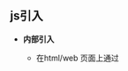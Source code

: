 ## js引入

* **内部引入**

  * 在html/web 页面上通过 *<script><script>* 引入

* **外部引用**

  * 在html/web 页面上通过 *<script src="location"><script>* 引入

  * 代码结构如下

    > folder文件夹
    >
    > > > Introduction.html
    > > >
    > > > introduction.js

  * 示例如下

  ```html
  <html>
  <head>
  	<title>js-introduction</title>
  	<!-- 内部引用 script的type属性可有可无  -->
  	<script type="text/javascript">
  		document.write('hello world')
  		document.write("<br>");
  	</script>
  	 <!-- 外部引用 -->
  	<script type="text/javascript" src="introduction.js">
  		document.write("inner content");
  
  		// 当外部引用和内部引用条件同时具备时，外部引用有效
  	</script>
  
  </head>
  <body>
  	<!-- script 可以也放在body区 -->
  	<script type="text/javascript">
  		document.write("<br>");
  		document.write('hello world')
  	</script>
  </body>
  </html>
  ```

  * **introduction.js 内容**

  ```js
  document.write("out content");
  ```

  * **运行结果**
    `hello world
    out content 
    hello world`
  * **建议和注意**
    建议使用外部引入，符合结构，行为，样式相分离的思想

  ---

  ## 变量

* **申明方式**

  - 使用var声明
  - 示例
    - var temp 申明任意类型的变量，默认值为`undefined`

* **赋值方式**

  * 先申明，后赋值
    * 示例
      * var temp; temp ="12" 

  * 申明时立即赋值
    * 示例
      * var temp = "12"

  * 同时申明写法

    * 示例

      * var temp1,temp2,
      * var temp1="1" ,temp2="2"
      * 可以同时申明不同类型的变量

    * 可读性较好的写法

      * ```js
        var v1 = "a",
        	v2= 3,
        	v3=true;
        ```

  * 说明
    * js变量的类型是根据值来定义的
    * var temp = "1"后 temp = true 语法正确

* 命名规则
  * 变量名以 `_`  `$`  和字母开头
  * 变量名可以包含字母，数字，`_`  `$` 
  * js关键字和保留字不可用作变量名

---

## 数据类型

* **原始值**（5种）

  * Number :数字类型 
  * String:字符串   
  * Boolean(2中情况) ：true  false
  * null 占位符
  * Undefined  js变量默认值  

* 引用值

  * Array 
  * Object
  * Function
  * data 
  * RegExp
  * ...

* 两者区别

  * 赋值情况不一样

    * 示例

  * ```js
    //原始值
    var a = 10;
    var b =a;
    a=20;
    b==20？ 还是 b==10？
    结果：b=10
    var arr = [1];
    var arr1= arr;
    arr.push(2)
    arr1的内容有变化吗？
    结果： arr=[1,2]
    ```

    * 原因分析
      * 原始值和引用值存的地方不一样，原始值在stack(栈)中，引用值在heap堆(大部分)中

## js语法

* 每个语句结束以`;`标识
* 运算符操作
  * `+` : 加   `-`: 减 `*`：乘  `/` :除   `%`:取模(求余数)
  * `++`     `--`   `*=`     `+=`   `-=`  `/+`    `%=`
  * 任意类型类型加字符串都等于字符串
  * var str = "1", 操作 ` str ++ `   `str--`   `--str` `++str`会隐式转化数据类型为Number, 所以讲数字形式的字符串，转化为Number类型的可以这样操作  `++str -1`  = 1
  * `0/0` :NaN   `1/0`: Infinity.  `-1/0` :-Infinity
* 优先级`=` 最弱，`()` 优先级最高
* 建议规范
  * 运算符左右留一个空格，方便阅读